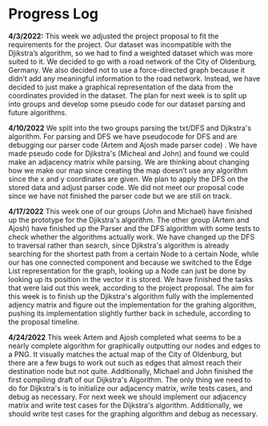 # Progress Log

**4/3/2022:**
This week we adjusted the project proposal to fit the requirements for the project. Our dataset was incompatible with the Djikstra’s algorithm, so we had to find a weighted dataset which was more suited to it. We decided to go with a road network of the City of Oldenburg, Germany. We also decided not to use a force-directed graph because it didn’t add any meaningful information to the road network. Instead, we have decided to just make a graphical representation of the data from the coordinates provided in the dataset. The plan for next week is to split up into groups and develop some pseudo code for our dataset parsing and future algorithms.

**4/10/2022**
We split into the two groups parsing the txt/DFS and Djikstra's algorithm. For parsing and DFS we have pseudocode for DFS and are debugging our parser code (Artem and Ajosh made parser code) . We have made pseudo code for Djikstra's (Micheal and John) and found we could make an adjacency matrix while parsing. We are thinking about changing how we make our map since creating the map doesn’t use any algorithm since the x and y coordinates are given. We plan to apply the DFS on the stored data and adjust parser code. We did not meet our proposal code since we have not finished the parser code but we are still on track. 

**4/17/2022**
This week one of our groups (John and Michael) have finished up the prototype for the Djikstra's algorithm. The other group (Artem and Ajosh) have finished up the Parser and the DFS algorithm with some tests to check whether the algorithms actually work. We have changed up the DFS to traversal rather than search, since Djikstra's algorithm is already searching for the shortest path from a certain Node to a certain Node, while our has one connected component and because we switched to the Edge List representation for the graph, looking up a Node can just be done by looking up its position in the vector it is stored. We have finished the tasks that were laid out this week, according to the project proposal. The aim for this week is to finish up the Djikstra's algorithm fully with the implemented adjency matrix and figure out the implementation for the grahing algorithm, pushing its implementation slightly further back in schedule, according to the proposal timeline.

**4/24/2022**
This week Artem and Ajosh completed what seems to be a nearly complete algorithm for graphically outputting our nodes and edges to a PNG. It visually matches the actual map of the City of Oldenburg, but there are a few bugs to work out such as edges that almost reach their destination node but not quite. Additionally, Michael and John finished the first compiling draft of our Dijkstra's Algorithm. The only thing we need to do for Dijkstra's is to initialize our adjacency matrix, write tests cases, and debug as necessary. For next week we should implement our adjacency matrix and write test cases for the Dijkstra's algorithm. Additionally, we should write test cases for the graphing algorithm and debug as necessary.
